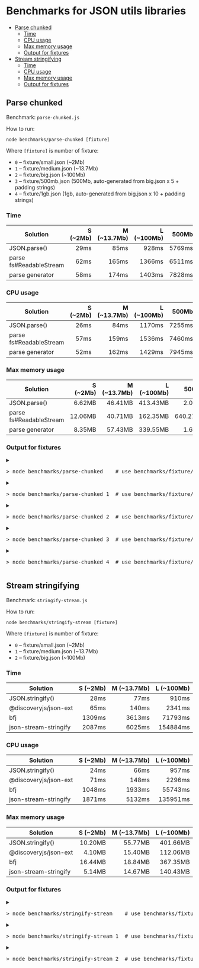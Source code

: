 # Benchmarks for JSON utils libraries

<!-- TOC depthfrom:2 -->

- [Parse chunked](#parse-chunked)
    - [Time](#time)
    - [CPU usage](#cpu-usage)
    - [Max memory usage](#max-memory-usage)
    - [Output for fixtures](#output-for-fixtures)
- [Stream stringifying](#stream-stringifying)
    - [Time](#time)
    - [CPU usage](#cpu-usage)
    - [Max memory usage](#max-memory-usage)
    - [Output for fixtures](#output-for-fixtures)

<!-- /TOC -->

## Parse chunked

Benchmark: `parse-chunked.js`

How to run:

```
node benchmarks/parse-chunked [fixture]
```

Where `[fixture]` is number of fixture:

* `0` – fixture/small.json (~2Mb)
* `1` – fixture/medium.json (~13.7Mb)
* `2` – fixture/big.json (~100Mb)
* `3` – fixture/500mb.json (500Mb, auto-generated from big.json x 5 + padding strings)
* `4` – fixture/1gb.json (1gb, auto-generated from big.json x 10 + padding strings)

### Time

<!--parse-chunked-table:time-->
| Solution | S (~2Mb) | M (~13.7Mb) | L (~100Mb) | 500Mb | 1Gb |
| -------- | -------: | ----------: | ---------: | ----: | --: |
| JSON.parse() | 29ms | 85ms | 928ms | 5769ms | ERR_STRING_TOO_LONG |
| parse fs#ReadableStream | 62ms | 165ms | 1366ms | 6511ms | 13573ms |
| parse generator | 58ms | 174ms | 1403ms | 7828ms | ERR_STRING_TOO_LONG |
<!--/parse-chunked-table:time-->

### CPU usage

<!--parse-chunked-table:cpu-->
| Solution | S (~2Mb) | M (~13.7Mb) | L (~100Mb) | 500Mb | 1Gb |
| -------- | -------: | ----------: | ---------: | ----: | --: |
| JSON.parse() | 26ms | 84ms | 1170ms | 7255ms | ERR_STRING_TOO_LONG |
| parse fs#ReadableStream | 57ms | 159ms | 1536ms | 7460ms | 15570ms |
| parse generator | 52ms | 162ms | 1429ms | 7945ms | ERR_STRING_TOO_LONG |
<!--/parse-chunked-table:cpu-->

### Max memory usage

<!--parse-chunked-table:memory-->
| Solution | S (~2Mb) | M (~13.7Mb) | L (~100Mb) | 500Mb | 1Gb |
| -------- | -------: | ----------: | ---------: | ----: | --: |
| JSON.parse() | 6.62MB | 46.41MB | 413.43MB | 2.07GB | ERR_STRING_TOO_LONG |
| parse fs#ReadableStream | 12.06MB | 40.71MB | 162.35MB | 640.27MB | 1.21GB |
| parse generator | 8.35MB | 57.43MB | 339.55MB | 1.63GB | ERR_STRING_TOO_LONG |
<!--/parse-chunked-table:memory-->

### Output for fixtures

<details>
<summary><pre>&gt; node benchmarks/parse-chunked    # use benchmarks/fixture/small.json (~2Mb)</pre></summary>
<!--parse-chunked-output:0-->

```
Benchmark: parseChunked() (parse chunked JSON)
Node version: 15.3.0
Fixture: fixture/small.json 2.08MB / chunk size 524kB

Debugger attached.
# JSON.parse()
time: 29 ms
cpu: 26 ms
mem impact:  rss   +5.99MB | heapTotal   +6.29MB | heapUsed   +2.37MB | external       +56
       max:  rss  +10.07MB | heapTotal  +10.45MB | heapUsed   +6.62MB | external       +56

Waiting for the debugger to disconnect...
Debugger attached.
# parse fs#ReadableStream
time: 62 ms
cpu: 57 ms
mem impact:  rss   +8.24MB | heapTotal   +6.37MB | heapUsed   +2.55MB | external    +524kB
       max:  rss  +13.07MB | heapTotal   +9.74MB | heapUsed   +8.45MB | external   +3.61MB

Waiting for the debugger to disconnect...
Debugger attached.
# parse generator
time: 58 ms
cpu: 52 ms
mem impact:  rss  +10.06MB | heapTotal  +14.76MB | heapUsed   +2.32MB | external       +56
       max:  rss  +14.67MB | heapTotal   +9.71MB | heapUsed   +8.35MB | external       +56

Waiting for the debugger to disconnect...
```
<!--/parse-chunked-output:0-->
</details>

<details>
<summary><pre>&gt; node benchmarks/parse-chunked 1  # use benchmarks/fixture/medium.json (~13.7Mb)</pre></summary>
<!--parse-chunked-output:1-->

```
Benchmark: parseChunked() (parse chunked JSON)
Node version: 15.3.0
Fixture: benchmarks/fixture/medium.json 13.69MB / chunk size 524kB

# JSON.parse()
time: 85 ms
cpu: 84 ms
mem impact:  rss  +48.46MB | heapTotal  +50.82MB | heapUsed  +19.04MB | external       +56
       max:  rss  +75.70MB | heapTotal  +76.12MB | heapUsed  +46.41MB | external       +56

# parse fs#ReadableStream
time: 165 ms
cpu: 159 ms
mem impact:  rss  +42.44MB | heapTotal  +51.97MB | heapUsed  +19.47MB | external    +524kB
       max:  rss  +53.84MB | heapTotal  +54.05MB | heapUsed  +29.18MB | external  +11.53MB

# parse generator
time: 174 ms
cpu: 162 ms
mem impact:  rss  +50.29MB | heapTotal  +51.97MB | heapUsed  +19.28MB | external       +56
       max:  rss  +86.17MB | heapTotal  +78.96MB | heapUsed  +57.43MB | external       +56
```
<!--/parse-chunked-output:1-->
</details>


<details>
<summary><pre>&gt; node benchmarks/parse-chunked 2  # use benchmarks/fixture/big.json (~100Mb)</pre></summary>
<!--parse-chunked-output:2-->

```
Benchmark: parseChunked() (parse chunked JSON)
Node version: 15.3.0
Fixture: benchmarks/fixture/big.json 99.95MB / chunk size 524kB

# JSON.parse()
time: 928 ms
cpu: 1170 ms
mem impact:  rss +235.09MB | heapTotal +147.40MB | heapUsed +113.85MB | external       +56
       max:  rss +433.53MB | heapTotal +331.83MB | heapUsed +313.48MB | external  +99.95MB

# parse fs#ReadableStream
time: 1366 ms
cpu: 1536 ms
mem impact:  rss +148.27MB | heapTotal +148.54MB | heapUsed +114.02MB | external    +524kB
       max:  rss +180.79MB | heapTotal +152.36MB | heapUsed +130.89MB | external  +31.46MB

# parse generator
time: 1403 ms
cpu: 1429 ms
mem impact:  rss +239.69MB | heapTotal +148.80MB | heapUsed +113.97MB | external       +56
       max:  rss +462.53MB | heapTotal +357.87MB | heapUsed +339.55MB | external       +56
```
<!--/parse-chunked-output:2-->
</details>

<details>
<summary><pre>&gt; node benchmarks/parse-chunked 3  # use benchmarks/fixture/500mb.json</pre></summary>
<!--parse-chunked-output:3-->

```
Benchmark: parseChunked() (parse chunked JSON)
Node version: 15.3.0
Fixture: benchmarks/fixture/500mb.json 500MB / chunk size 524kB

# JSON.parse()
time: 5769 ms
cpu: 7255 ms
mem impact:  rss +610.57MB | heapTotal +610.12MB | heapUsed +569.10MB | external       +56
       max:  rss   +2.11GB | heapTotal   +1.60GB | heapUsed   +1.57GB | external +500.00MB

# parse fs#ReadableStream
time: 6511 ms
cpu: 7460 ms
mem impact:  rss +618.43MB | heapTotal +612.14MB | heapUsed +569.28MB | external    +524kB
       max:  rss +669.30MB | heapTotal +628.25MB | heapUsed +599.90MB | external  +40.37MB

# parse generator
time: 7828 ms
cpu: 7945 ms
mem impact:  rss +611.27MB | heapTotal +611.88MB | heapUsed +569.52MB | external       +56
       max:  rss   +1.66GB | heapTotal   +1.65GB | heapUsed   +1.63GB | external       +56
```
<!--/parse-chunked-output:3-->
</details>

<details>
<summary><pre>&gt; node benchmarks/parse-chunked 4  # use benchmarks/fixture/1gb.json</pre></summary>
<!--parse-chunked-output:4-->

```
Benchmark: parseChunked() (parse chunked JSON)
Node version: 15.3.0
Fixture: benchmarks/fixture/1gb.json 1000MB / chunk size 524kB

# parse fs#ReadableStream
time: 13573 ms
cpu: 15570 ms
mem impact:  rss   +1.20GB | heapTotal   +1.19GB | heapUsed   +1.14GB | external    +524kB
       max:  rss   +1.24GB | heapTotal   +1.22GB | heapUsed   +1.18GB | external  +34.08MB

# parse generator
Error: Cannot create a string longer than 0x1fffffe8 characters
    at Object.slice (node:buffer:592:37)
    at Buffer.toString (node:buffer:789:14)
    at Object.readFileSync (node:fs:433:41)
    at /Users/rdvornov/git/json-ext/benchmarks/parse-chunked.js:24:27
    at Generator.next (<anonymous>)
    at Async-from-Sync Iterator.next (<anonymous>)
    at /Users/rdvornov/git/json-ext/src/parse-chunked.js:57:38
    at new Promise (<anonymous>)
    at module.exports (/Users/rdvornov/git/json-ext/src/parse-chunked.js:55:20)
    at parse generator (/Users/rdvornov/git/json-ext/benchmarks/parse-chunked.js:23:9) {
  code: 'ERR_STRING_TOO_LONG'
}

# JSON.parse()
Error: Cannot create a string longer than 0x1fffffe8 characters
    at Object.slice (node:buffer:592:37)
    at Buffer.toString (node:buffer:789:14)
    at Object.readFileSync (node:fs:433:41)
    at JSON.parse() (/Users/rdvornov/git/json-ext/benchmarks/parse-chunked.js:31:23)
    at benchmark (/Users/rdvornov/git/json-ext/benchmarks/benchmark-utils.js:60:28) {
  code: 'ERR_STRING_TOO_LONG'
}
```
<!--/parse-chunked-output:4-->
</details>

## Stream stringifying

Benchmark: `stringify-stream.js`

How to run:

```
node benchmarks/stringify-stream [fixture]
```

Where `[fixture]` is number of fixture:

* `0` – fixture/small.json (~2Mb)
* `1` – fixture/medium.json (~13.7Mb)
* `2` – fixture/big.json (~100Mb)

### Time

<!--stringify-stream-table:time-->
| Solution | S (~2Mb) | M (~13.7Mb) | L (~100Mb) |
| ------- | -------: | ----------: | ---------: |
| JSON.stringify() | 28ms | 77ms | 910ms |
| @discoveryjs/json-ext | 65ms | 140ms | 2341ms |
| bfj | 1309ms | 3613ms | 71793ms |
| json-stream-stringify | 2087ms | 6025ms | 154884ms |
<!--/stringify-stream-table:time-->

### CPU usage

<!--stringify-stream-table:cpu-->
| Solution | S (~2Mb) | M (~13.7Mb) | L (~100Mb) |
| ------- | -------: | ----------: | ---------: |
| JSON.stringify() | 24ms | 66ms | 957ms |
| @discoveryjs/json-ext | 71ms | 148ms | 2296ms |
| bfj | 1048ms | 1933ms | 55743ms |
| json-stream-stringify | 1871ms | 5132ms | 135951ms |
<!--/stringify-stream-table:cpu-->

### Max memory usage

<!--stringify-stream-table:memory-->
| Solution | S (~2Mb) | M (~13.7Mb) | L (~100Mb) |
| ------- | -------: | ----------: | ---------: |
| JSON.stringify() | 10.20MB | 55.77MB | 401.66MB |
| @discoveryjs/json-ext | 4.10MB | 15.40MB | 112.06MB |
| bfj | 16.44MB | 18.84MB | 367.35MB |
| json-stream-stringify | 5.14MB | 14.67MB | 140.43MB |
<!--/stringify-stream-table:memory-->

### Output for fixtures

<details>
<summary><pre>&gt; node benchmarks/stringify-stream    # use benchmarks/fixture/small.json (~2Mb)</pre></summary>
<!--stringify-stream-output:0-->

```
Benchmark: stringifyStream() (JSON.stringify() as a stream)
Node version: 15.3.0
Fixture: benchmarks/fixture/small.json 2.08MB

# JSON.stringify()
time: 28 ms
cpu: 24 ms
mem impact:  rss   +5.15MB | heapTotal   +8.65MB | heapUsed     -42kB | external       +56
       max:  rss  +12.41MB | heapTotal  +16.22MB | heapUsed   +8.12MB | external   +2.08MB

# @discoveryjs/json-ext
time: 65 ms
cpu: 71 ms
mem impact:  rss   +6.34MB | heapTotal    +532kB | heapUsed    +809kB | external       +56
       max:  rss   +6.26MB | heapTotal    +270kB | heapUsed   +3.79MB | external    +312kB

# bfj
time: 1309 ms
cpu: 1048 ms
mem impact:  rss  +38.32MB | heapTotal  +26.75MB | heapUsed   +1.39MB | external     +29kB
       max:  rss  +38.42MB | heapTotal  +28.06MB | heapUsed  +16.18MB | external    +258kB

# json-stream-stringify
time: 2087 ms
cpu: 1871 ms
mem impact:  rss   +8.92MB | heapTotal    +795kB | heapUsed    +526kB | external       +56
       max:  rss   +8.94MB | heapTotal   +1.58MB | heapUsed   +5.09MB | external     +41kB
```
<!--/stringify-stream-output:0-->
</details>

<details>
<summary><pre>&gt; node benchmarks/stringify-stream 1  # use benchmarks/fixture/medium.json (~13.7Mb)</pre></summary>
<!--stringify-stream-output:1-->

```
Benchmark: stringifyStream() (JSON.stringify() as a stream)
Node version: 15.3.0
Fixture: benchmarks/fixture/medium.json 13.69MB

# JSON.stringify()
time: 77 ms
cpu: 66 ms
mem impact:  rss  +16.62MB | heapTotal    +262kB | heapUsed    -139kB | external       +56
       max:  rss  +43.70MB | heapTotal  +27.39MB | heapUsed  +42.07MB | external  +13.69MB

# @discoveryjs/json-ext
time: 140 ms
cpu: 148 ms
mem impact:  rss  +20.29MB | heapTotal    +270kB | heapUsed    +422kB | external       +56
       max:  rss  +20.22MB | heapTotal    +270kB | heapUsed  +12.23MB | external   +3.17MB

# bfj
time: 3613 ms
cpu: 1933 ms
mem impact:  rss  +28.04MB | heapTotal    +795kB | heapUsed   +1.09MB | external     +29kB
       max:  rss  +28.30MB | heapTotal   +1.32MB | heapUsed  +18.27MB | external    +570kB

# json-stream-stringify
time: 6025 ms
cpu: 5132 ms
mem impact:  rss  +18.72MB | heapTotal    +532kB | heapUsed    +277kB | external       +56
       max:  rss  +18.56MB | heapTotal    +532kB | heapUsed  +14.25MB | external    +418kB
```
<!--/stringify-stream-output:1-->
</details>


<details>
<summary><pre>&gt; node benchmarks/stringify-stream 2  # use benchmarks/fixture/big.json (~100Mb)</pre></summary>
<!--stringify-stream-output:2-->

```
Benchmark: stringifyStream() (JSON.stringify() as a stream)
Node version: 15.3.0
Fixture: benchmarks/fixture/big.json 99.95MB

# JSON.stringify()
time: 910 ms
cpu: 957 ms
mem impact:  rss   +2.82MB | heapTotal    -262kB | heapUsed    -138kB | external       +56
       max:  rss +299.74MB | heapTotal +300.04MB | heapUsed +301.71MB | external  +99.95MB

# @discoveryjs/json-ext
time: 2341 ms
cpu: 2296 ms
mem impact:  rss  +15.82MB | heapTotal    +795kB | heapUsed    +320kB | external       +56
       max:  rss +106.01MB | heapTotal +100.67MB | heapUsed +111.24MB | external    +819kB

# bfj
time: 71793 ms
cpu: 55743 ms
mem impact:  rss   +9.88MB | heapTotal   +1.32MB | heapUsed    +950kB | external     +29kB
       max:  rss +364.77MB | heapTotal +357.31MB | heapUsed +367.07MB | external    +275kB

# json-stream-stringify
time: 154884 ms
cpu: 135951 ms
mem impact:  rss   +3.62MB | heapTotal    +532kB | heapUsed    +189kB | external       +56
       max:  rss +134.52MB | heapTotal +129.25MB | heapUsed +140.32MB | external    +115kB
```
<!--/stringify-stream-output:2-->
</details>
